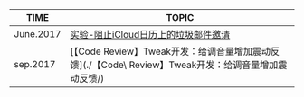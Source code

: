 | TIME      | TOPIC                                    |
| --------- | ---------------------------------------- |
| June.2017 | [实验-阻止iCloud日历上的垃圾邮件邀请](./实验-阻止iCloud日历上的垃圾邮件邀请/) | 
| sep.2017  | [【Code Review】Tweak开发：给调音量增加震动反馈](./【Code\ Review】Tweak开发：给调音量增加震动反馈/) | 


